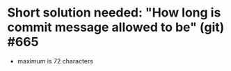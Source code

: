 # Short solution needed: "How long is commit message allowed to be" (git) #665

- maximum is 72 characters